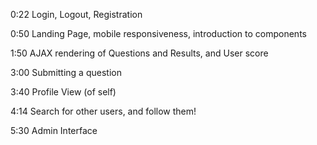 0:22 Login, Logout, Registration

0:50 Landing Page, mobile responsiveness, introduction to components

1:50 AJAX rendering of Questions and Results, and User score

3:00 Submitting a question

3:40 Profile View (of self)

4:14 Search for other users, and follow them!

5:30 Admin Interface
